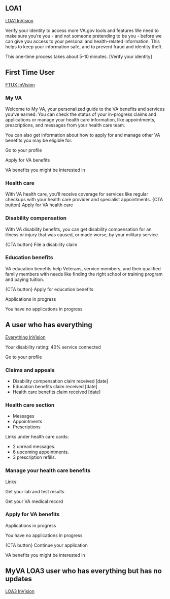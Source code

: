 ## LOA1

[LOA1 InVision](https://vsateams.invisionapp.com/share/RNZWCZBXZJ6#/443287792_My_VA_LOA1)

Verify your identity to access more VA.gov tools and features
We need to make sure you’re you - and not someone pretending to be you - before we can give you access to your personal and health-related information. This helps to keep your information safe, and to prevent fraud and identity theft.

This one-time process takes about 5-10 minutes.
[Verify your identity]



## First Time User

[FTUX InVision](https://vsateams.invisionapp.com/share/RNZWCZBXZJ6#/443287788_My_VA_FTUX)

### My VA
Welcome to My VA, your personalized guide to the VA benefits and services you’ve earned. You can check the status of your in-progress claims and applications or manage your health care information, like appointments, prescriptions, and messages from your health care team.

You can also get information about how to apply for and manage other VA benefits you may be eligible for.

Go to your profile

Apply for VA benefits

VA benefits you might be interested in

### Health care
With VA health care, you’ll receive coverage for services like regular checkups with your health care provider and specialist appointments.
{CTA button} 
Apply for VA health care

### Disability compensation
With VA disability benefits, you can get disability compensation for an illness or injury that was caused, or made worse, by your military service.

{CTA button} 
File a disability claim

### Education benefits
VA education benefits help Veterans, service members, and their qualified family members with needs like finding the right school or training program and paying tuition.
 
{CTA button} 
Apply for education benefits


Applications in progress

You have no applications in progress



## A user who has everything

[Everything InVision](https://vsateams.invisionapp.com/share/RNZWCZBXZJ6#/444258310_My_VA_Desktop)

Your disability rating: 40% service connected 

Go to your profile

### Claims and appeals

- Disability compensation claim received [date]
- Education benefits claim received [date]
- Health care benefits claim received [date]
 
### Health care section

- Messages
- Appointments
- Prescriptions
 
 
Links under health care cards:

- 2 unread messages.
- 6 upcoming appointments.
- 3 prescription refills.
 
### Manage your health care benefits 
 
Links:

Get your lab and test results

Get your VA medical record
 
### Apply for VA benefits
 
Applications in progress

You have no applications in progress
 
{CTA button} 
Continue your application

VA benefits you might be interested in


## MyVA LOA3 user who has everything but has no updates

[LOA3 InVision](https://vsateams.invisionapp.com/share/RNZWCZBXZJ6#/443287787_My_VA_No_Updates)



